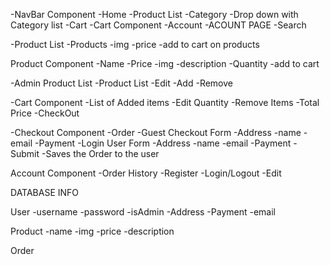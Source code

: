 -NavBar Component 
    -Home
        -Product List
    -Category
        -Drop down with Category list
    -Cart
        -Cart Component
    -Account
        -ACOUNT PAGE
    -Search

-Product List
    -Products
        -img
        -price
        -add to cart on products

Product Component
    -Name
    -Price
    -img
    -description
    -Quantity
    -add to cart

-Admin Product List
    -Product List
        -Edit
        -Add
        -Remove

-Cart Component
    -List of Added items
    -Edit Quantity
    -Remove Items
    -Total Price
    -CheckOut

-Checkout Component
    -Order
    -Guest Checkout Form
        -Address
        -name
        -email
        -Payment
    -Login User Form 
        -Address
        -name
        -email
        -Payment
    -Submit
        -Saves the Order to the user

Account Component
    -Order History
    -Register
    -Login/Logout
    -Edit


DATABASE INFO

User
    -username
    -password
    -isAdmin
    -Address
    -Payment
    -email

Product
    -name
    -img
    -price
    -description

Order
    